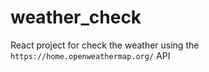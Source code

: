 # weather_check
React project for check the weather using the `https://home.openweathermap.org/` API
